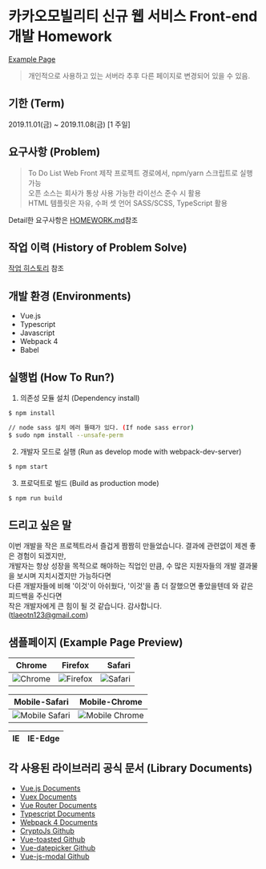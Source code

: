 # 카카오모빌리티 신규 웹 서비스 Front-end 개발 Homework  
[Example Page](http://15.164.141.35)
> 개인적으로 사용하고 있는 서버라 추후 다른 페이지로 변경되어 있을 수 있음.

## 기한 (Term)
2019.11.01(금) ~ 2019.11.08(금) [1 주일]  

## 요구사항 (Problem)
> To Do List Web Front 제작
프로젝트 경로에서, npm/yarn 스크립트로 실행 가능  
오픈 소스는 회사가 통상 사용 가능한 라이선스 준수 시 활용  
HTML 템플릿은 자유, 수퍼 셋 언어 SASS/SCSS, TypeScript 활용  

Detail한 요구사항은 [HOMEWORK.md](https://github.com/SimDaeSoo/Kakao_Mobility_Front_Homework/blob/master/HOMEWORK.md)참조  

## 작업 이력 (History of Problem Solve)
[작업 히스토리](https://github.com/SimDaeSoo/Kakao_Mobility_Front_Homework/commits/master) 참조  

## 개발 환경 (Environments)
- Vue.js
- Typescript
- Javascript
- Webpack 4
- Babel

## 실행법 (How To Run?)
1. 의존성 모듈 설치 (Dependency install)
```sh
$ npm install

// node sass 설치 에러 뜰때가 있다. (If node sass error)
$ sudo npm install --unsafe-perm
```  

2. 개발자 모드로 실행 (Run as develop mode with webpack-dev-server)
```sh
$ npm start
```  

3. 프로덕트로 빌드 (Build as production mode)
```sh
$ npm run build
```

## 드리고 싶은 말
이번 개발을 작은 프로젝트라서 즐겁게 짬짬히 만들었습니다. 결과에 관련없이 제겐 좋은 경험이 되겠지만,  
개발자는 항상 성장을 목적으로 해야하는 직업인 만큼, 수 많은 지원자들의 개발 결과물을 보시며 지치시겠지만 가능하다면  
다른 개발자들에 비해 '이것'이 아쉬웠다, '이것'을 좀 더 잘했으면 좋았을텐데 와 같은 피드백을 주신다면  
작은 개발자에게 큰 힘이 될 것 같습니다. 감사합니다.  
(tlaeotn123@gmail.com)

## 샘플페이지 (Example Page Preview)  
| Chrome | Firefox | Safari |
|---|:---:|---:|
![Chrome](http://15.164.141.35/src/assets/Chrome.png) | ![Firefox](http://15.164.141.35/src/assets/Firefox.png) | ![Safari](http://15.164.141.35/src/assets/Safari.png)

| Mobile-Safari | Mobile-Chrome |
|---|:---:|
![Mobile Safari](http://15.164.141.35/src/assets/Mobile_Safari.png) | ![Mobile Chrome](http://15.164.141.35/src/assets/Mobile_Chrome.png)

| IE | IE-Edge |
|---|:---:|


## 각 사용된 라이브러리 공식 문서 (Library Documents)
- [Vue.js Documents](https://kr.vuejs.org/v2/guide/index.html)  
- [Vuex Documents](https://vuex.vuejs.org/kr/)  
- [Vue Router Documents](https://router.vuejs.org/kr/)  
- [Typescript Documents](https://www.typescriptlang.org/docs/home.html)  
- [Webpack 4 Documents](https://webpack.js.org/concepts/)  
- [CryptoJs Github](https://github.com/brix/crypto-js)  
- [Vue-toasted Github](https://madewithvuejs.com/vue-toasted)  
- [Vue-datepicker Github](https://github.com/charliekassel/vuejs-datepicker)  
- [Vue-js-modal Github](https://github.com/euvl/vue-js-modal)